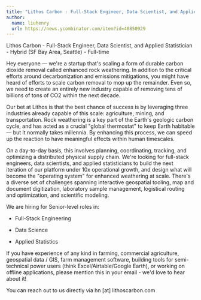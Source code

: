 ```yaml
---
title: "Lithos Carbon : Full-Stack Engineer, Data Scientist, and Applied Statistician"
author:
  name: liuhenry
  url: https://news.ycombinator.com/item?id=40850929
---
```

Lithos Carbon - Full-Stack Engineer, Data Scientist, and Applied Statistician - Hybrid (SF Bay Area, Seattle) - Full-time

Hey everyone — we&#x27;re a startup that&#x27;s scaling a form of durable carbon dioxide removal called enhanced rock weathering. In addition to the critical efforts around decarbonization and emissions mitigations, you might have heard of efforts to scale carbon removal to mop up the remainder. Even so, we need to create an entirely new industry capable of removing tens of billions of tons of CO2 within the next decade.

Our bet at Lithos is that the best chance of success is by leveraging three industries already capable of this scale: agriculture, mining, and transportation. Rock weathering is a key part of the Earth&#x27;s geologic carbon cycle, and has acted as a crucial &quot;global thermostat&quot; to keep Earth habitable — but it normally takes millennia. By enhancing this process, we can speed up the reaction to have meaningful effects within human timescales.

On a day-to-day basis, this involves planning, coordinating, tracking, and optimizing a distributed physical supply chain. We&#x27;re looking for full-stack engineers, data scientists, and applied statisticians to build the next iteration of our platform under 10x operational growth, and design what will become the &quot;operating system&quot; for enhanced weathering at scale. There&#x27;s a diverse set of challenges spanning interactive geospatial tooling, map and document digitization, laboratory sample management, logistical routing and optimization, and scientific modeling.

We are hiring for Senior-level roles in:

- Full-Stack Engineering

- Data Science

- Applied Statistics

If you have experience of any kind in farming, commercial agriculture, geospatial data &#x2F; GIS, farm management software, building tools for semi-technical power users (think Excel&#x2F;Airtable&#x2F;Google Earth), or working on offline applications, please mention this in your email - we&#x27;d love to hear about it!

You can reach out to us directly via hn [at] lithoscarbon.com
